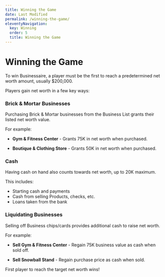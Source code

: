 ```yaml
---
title: Winning the Game
date: Last Modified
permalink: /winning-the-game/
eleventyNavigation:
  key: Winning 
  order: 5
  title: Winning the Game
---
```


# Winning the Game

To win Businessaire, a player must be the first to reach a predetermined net worth amount, usually $200,000.

Players gain net worth in a few key ways:

### Brick & Mortar Businesses

Purchasing Brick & Mortar businesses from the Business List grants their listed net worth value. 

For example:

- **Gym & Fitness Center** - Grants 75K in net worth when purchased.

- **Boutique & Clothing Store** - Grants 50K in net worth when purchased.

### Cash 

Having cash on hand also counts towards net worth, up to 20K maximum.

This includes:

- Starting cash and payments
- Cash from selling Products, checks, etc.
- Loans taken from the bank

### Liquidating Businesses

Selling off Business chips/cards provides additional cash to raise net worth.

For example: 

- **Sell Gym & Fitness Center** - Regain 75K business value as cash when sold off.

- **Sell Snowball Stand** - Regain purchase price as cash when sold.

First player to reach the target net worth wins!